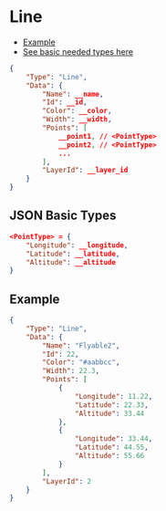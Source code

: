 # Line

- [Example](#example)
- [See basic needed types here](#json-basic-types)

```JSON
{
    "Type": "Line",
    "Data": {
        "Name": __name,
        "Id": __id,
        "Color": __color,
        "Width": __width,
        "Points": [
            __point1, // <PointType>
            __point2, // <PointType>
            ...
        ],
        "LayerId": __layer_id
    }
}
```

## JSON Basic Types 

```JSON
<PointType> = {
    "Longitude": __longitude,
    "Latitude": __latitude,
    "Altitude": __altitude
}
```

## Example

```JSON
{
    "Type": "Line",
    "Data": {
        "Name": "Flyable2",
        "Id": 22,
        "Color": "#aabbcc",
        "Width": 22.3,
        "Points": [
            {
                "Longitude": 11.22,
                "Latitude": 22.33,
                "Altitude": 33.44
            },
            {
                "Longitude": 33.44,
                "Latitude": 44.55,
                "Altitude": 55.66
            }
        ],
        "LayerId": 2
    }
}
```

